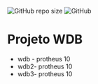 ![GitHub repo size](https://img.shields.io/github/repo-size/emendesn/wdb_projeto)
![GitHub](https://img.shields.io/github/license/emendesn/wdb_projeto)
# Projeto WDB
 - wdb - protheus 10
 - wdb2- protheus 10
 - wdb3- protheus 10
